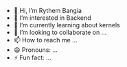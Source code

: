 - 👋 Hi, I’m Rythem Bangia
- 👀 I’m interested in Backend
- 🌱 I’m currently learning about kernels 
- 💞️ I’m looking to collaborate on ...
- 📫 How to reach me ...
- 😄 Pronouns: ...
- ⚡ Fun fact: ...

<!---
Bangiarythem/Bangiarythem is a ✨ special ✨ repository because its `README.md` (this file) appears on your GitHub profile.
You can click the Preview link to take a look at your changes.
--->
